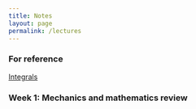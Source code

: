 ```yaml
---
title: Notes
layout: page
permalink: /lectures
---
```

### For reference ###
[Integrals](PhysH308/lectures/ToI)

### Week 1: Mechanics and mathematics review ### 
 <!-- - Monday: [Class introduction](https://moodle.haverford.edu/pluginfile.php/92396/mod_folder/content/0/8-29%20%28Class%20Introduction%29.pdf?forcedownload=1)
 - Wednesday: [Newton's laws, vector math, and coordinate systems]()
 - Friday: [Mathstravaganza!]()
### Week 2: Conservation of momenta and energy ###
 - Monday:
 - Wednesday: [Conservation of momentum](https://moodle.haverford.edu/pluginfile.php/92396/mod_folder/content/0/9-7%20%28Conservation%20of%20Momentum%29.pdf?forcedownload=1)
 - Friday: [Angular momentum](https://moodle.haverford.edu/pluginfile.php/92396/mod_folder/content/0/9-9%20%28Angular%20Momentum%29.pdf?forcedownload=1)
 ### Week 3: Energy, Work, and Conservative Forces ###
- Monday: [Energy and Conservative Forces](https://moodle.haverford.edu/pluginfile.php/92396/mod_folder/content/0/9-12%20%28Energy%20and%20Conservative%20forces%29.pdf?forcedownload=1)
- Wednesday: [Conservation of Energy](https://moodle.haverford.edu/pluginfile.php/92396/mod_folder/content/0/9-14%20%28Conservation%20of%20Energy%29.pdf?forcedownload=1)
- Friday: 
### Week 4: Energy, Work, and Conservative Forces ###
- Monday: [More conservation of energy](https://moodle.haverford.edu/pluginfile.php/92396/mod_folder/content/0/9-19%20%28More%20conservation%20of%20energy%29.pdf?forcedownload=1)
- Wednesday: [Paths and path integrals](https://moodle.haverford.edu/pluginfile.php/92396/mod_folder/content/0/9-21%20%28Paths%20and%20path%20integrals%29.pdf?forcedownload=1)
### Week 5: ~ Calculus of Variations ~ ###
- Monday: [Calculus of Variations](https://moodle.haverford.edu/pluginfile.php/92396/mod_folder/content/0/9-26%20%28Calculus%20of%20Variations%29.pdf?forcedownload=1)
- Wednesday: [Problems set up](https://moodle.haverford.edu/pluginfile.php/92396/mod_folder/content/0/9-28%20%28Problems%20for%20today%29.pdf?forcedownload=1)
### Week 7: ~ Lagrangian Mechanics II ~ ###
Monday: [Lagrangian Mechanics II](https://moodle.haverford.edu/pluginfile.php/92396/mod_folder/content/0/10-17%20%28Lagrangian%20Mechanics%20II%29.pdf?forcedownload=1)
### Week 8: ~ Central Force Problems ~ ###
Monday: [2 Body Central Force Problems](https://moodle.haverford.edu/pluginfile.php/92396/mod_folder/content/0/10-24%20%28Central%20Forces%29.pdf?forcedownload=1)
### Week 9: Rigid Rotating Bodies ###
Monday: [Rigid Rotating Bodies](https://moodle.haverford.edu/pluginfile.php/92396/mod_folder/content/0/Halloween%2010-31%20%28Rotating%20Rigid%20Bodies%29.pdf?forcedownload=1) -->